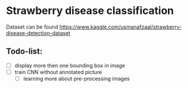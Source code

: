 # Strawberry disease classification
Dataset can be found https://www.kaggle.com/usmanafzaal/strawberry-disease-detection-dataset  
## Todo-list:
- [ ] display more then one bounding box in image
- [ ] train CNN without annotated picture
    - [ ] learning more about pre-processing images